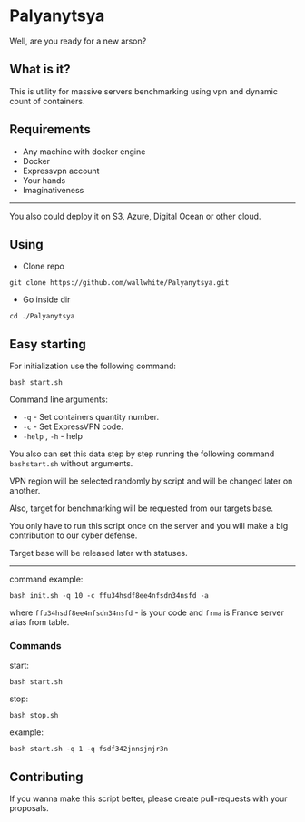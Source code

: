 # Palyanytsya

Well, are you ready for a new arson?

## What is it?

This is utility for massive servers benchmarking using vpn and dynamic count of containers.

## Requirements

- Any machine with docker engine
- Docker
- Expressvpn account
- Your hands 
- Imaginativeness

--------------

You also could deploy it on S3, Azure, Digital Ocean or other cloud.

## Using 

- Clone repo
```
git clone https://github.com/wallwhite/Palyanytsya.git
```
- Go inside dir
```
cd ./Palyanytsya
```


## Easy starting

For initialization use the following command:
```
bash start.sh
```

Command line arguments:

- `-q` - Set containers quantity number. 
- `-c` - Set ExpressVPN code.
- `-help` , `-h` - help

You also can set this data step by step running the following command `bashstart.sh` without arguments.

VPN region will be selected randomly by script and will be changed later on another.

Also, target for benchmarking will be requested from our targets base.

You only have to run this script once on the server and you will make a big contribution to our cyber defense.

Target base will be released later with statuses.

------------------------------------------------

command example:

```
bash init.sh -q 10 -c ffu34hsdf8ee4nfsdn34nsfd -a
```

where `ffu34hsdf8ee4nfsdn34nsfd` - is your code and `frma` is France server alias from table.

### Commands

start:
```
bash start.sh
```

stop:
```
bash stop.sh
```

example: 
```
bash start.sh -q 1 -q fsdf342jnnsjnjr3n
```
## Contributing

If you wanna make this script better, please create pull-requests with your proposals.
